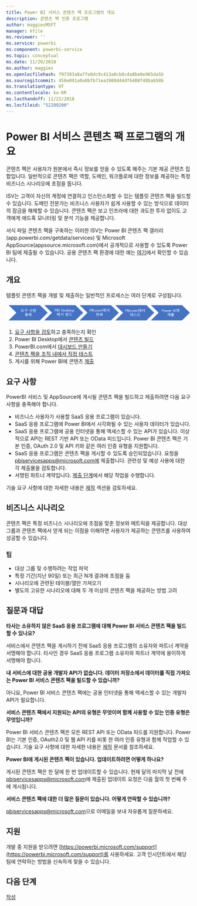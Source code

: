 ```yaml
---
title: Power BI 서비스 콘텐츠 팩 프로그램의 개요
description: 콘텐츠 팩 인증 프로그램
author: maggiesMSFT
manager: kfile
ms.reviewer: ''
ms.service: powerbi
ms.component: powerbi-service
ms.topic: conceptual
ms.date: 11/20/2018
ms.author: maggies
ms.openlocfilehash: f97393a8a7fe8dc9c413a0cb0cda8be0e965da5b
ms.sourcegitcommit: 458e091a0a0bfb71ea3980d44df6408f48bab586
ms.translationtype: HT
ms.contentlocale: ko-KR
ms.lasthandoff: 11/22/2018
ms.locfileid: "52289200"
---
```

# <a name="overview-of-the-power-bi-service-content-pack-program"></a>Power BI 서비스 콘텐츠 팩 프로그램의 개요
콘텐츠 팩은 사용자가 원본에서 즉시 정보를 얻을 수 있도록 해주는 기본 제공 콘텐츠 집합입니다. 일반적으로 콘텐츠 팩은 역할, 도메인, 워크플로에 대한 정보를 제공하는 특정 비즈니스 시나리오에 초점을 둡니다.

ISV는 고객이 자신의 계정에 연결하고 인스턴스화할 수 있는 템플릿 콘텐츠 팩을 빌드할 수 있습니다. 도메인 전문가는 비즈니스 사용자가 쉽게 사용할 수 있는 방식으로 데이터의 잠금을 해제할 수 있습니다. 콘텐츠 팩은 보고 인프라에 대한 과도한 투자 없이도 고객에게 애드혹 모니터링 및 분석 기능을 제공합니다.

서식 파일 콘텐츠 팩을 구축하는 이러한 ISV는 Power BI 콘텐츠 팩 갤러리(app.powerbi.com/getdata/services) 및 Microsoft AppSource(appsource.microsoft.com)에서 공개적으로 사용할 수 있도록 Power BI 팀에 제출될 수 있습니다. 공용 콘텐츠 팩 환경에 대한 예는 [여기](template-content-pack-experience.md)에서 확인할 수 있습니다.

## <a name="overview"></a>개요
템플릿 콘텐츠 팩을 개발 및 제출하는 일반적인 프로세스는 여러 단계로 구성됩니다.

 ![프로세스](media/service-content-pack-overview/developer-content-pack-overview.png)

1. [요구 사항을 검토](#requirements)하고 충족하는지 확인
2. Power BI Desktop에서 [콘텐츠 빌드](template-content-pack-authoring.md#queries)
3. PowerBI.com에서 [대시보드 만들기](template-content-pack-authoring.md#dashboard)
4. [콘텐츠 팩을 조직 내에서 직접 테스트](template-content-pack-testing.md)
5. 게시를 위해 Power BI에 콘텐츠 [제출](template-content-pack-testing.md#submission)

<a name="requirements"></a>

## <a name="requirements"></a>요구 사항
PowerBI 서비스 및 AppSource에 게시될 콘텐츠 팩을 빌드하고 제출하려면 다음 요구 사항을 충족해야 합니다.

* 비즈니스 사용자가 사용할 SaaS 응용 프로그램이 있습니다.
* SaaS 응용 프로그램에 Power BI에서 시각화될 수 있는 사용자 데이터가 있습니다.
* SaaS 응용 프로그램에 공용 인터넷을 통해 액세스할 수 있는 API가 있습니다. 이상적으로 API는 REST 기반 API 또는 OData 피드입니다. Power BI 콘텐츠 팩은 기본 인증, OAuth 2.0 및 API 키와 같은 여러 인증 유형을 지원합니다. 
* SaaS 응용 프로그램은 콘텐츠 팩을 게시할 수 있도록 승인되었습니다. 요청을 pbiservicesapps@microsoft.com에 제출합니다. 관련성 및 예상 사용에 대한 각 제출물을 검토합니다. 
* 서명된 파트너 계약입니다. [제출 단계](template-content-pack-testing.md#submission)에서 해당 작업을 수행합니다.

기술 요구 사항에 대한 자세한 내용은 [제작](template-content-pack-authoring.md) 섹션을 검토하세요.

## <a name="business-scenario"></a>비즈니스 시나리오
콘텐츠 팩은 특정 비즈니스 시나리오에 초점을 맞춘 정보와 메트릭을 제공합니다. 대상 그룹과 콘텐츠 팩에서 얻게 되는 이점을 이해하면 사용자가 제공하는 콘텐츠를 사용하여 성공할 수 있습니다.

### <a name="tips"></a>팁
* 대상 그룹 및 수행하려는 작업 파악  
* 특정 기간(지난 90일) 또는 최근 N개 결과에 초점을 둠  
* 시나리오에 관련된 테이블/열만 가져오기  
* 별도의 고유한 시나리오에 대해 두 개 이상의 콘텐츠 팩을 제공하는 방법 고려  

## <a name="frequently-asked-questions"></a>질문과 대답
**타사는 소유하지 않은 SaaS 응용 프로그램에 대해 Power BI 서비스 콘텐츠 팩을 빌드할 수 있나요?**

서비스에서 콘텐츠 팩을 게시하기 전에 SaaS 응용 프로그램의 소유자와 파트너 계약을 서명해야 합니다. 타사인 경우 SaaS 응용 프로그램 소유자와 파트너 계약에 용이하게 서명해야 합니다.

**내 서비스에 대한 공용 개발자 API가 없습니다. 데이터 저장소에서 데이터를 직접 가져오는 Power BI 서비스 콘텐츠 팩을 빌드할 수 있습니까?**

아니요, Power BI 서비스 콘텐츠 팩에는 공용 인터넷을 통해 액세스할 수 있는 개발자 API가 필요합니다.

**서비스 콘텐츠 팩에서 지원되는 API의 유형은 무엇이며 함께 사용할 수 있는 인증 유형은 무엇입니까?**

Power BI 서비스 콘텐츠 팩은 모든 REST API 또는 OData 피드를 지원합니다. Power BI는 기본 인증, OAuth2.0 및 웹 API 키를 비롯 한 여러 인증 유형과 함께 작업할 수 있습니다. 기술 요구 사항에 대한 자세한 내용은 [제작](template-content-pack-authoring.md#dashboard) 문서를 참조하세요.

**Power BI에 게시된 콘텐츠 팩이 있습니다. 업데이트하려면 어떻게 하나요?**

게시된 콘텐츠 팩은 한 달에 한 번 업데이트할 수 있습니다. 현재 달의 마지막 날 전에 [pbiservicesapps@microsoft.com](mailto:pbiservicesapps@microsoft.com)에 제출된 업데이트 요청은 다음 월의 첫 번째 주에 게시됩니다.

**서비스 콘텐츠 팩에 대한 더 많은 질문이 있습니다. 어떻게 연락할 수 있습니까?**

[pbiservicesapps@microsoft.com](mailto:pbiservicesapps@microsoft.com)으로 이메일을 보내 자유롭게 질문하세요.

## <a name="support"></a>지원
개발 중 지원을 받으려면 [https://powerbi.microsoft.com/support](https://powerbi.microsoft.com/support)를 사용하세요. 고객 인시던트에서 해당 팀에 연락하는 방법을 신속하게 찾을 수 있습니다.

## <a name="next-step"></a>다음 단계
[작성](template-content-pack-authoring.md)